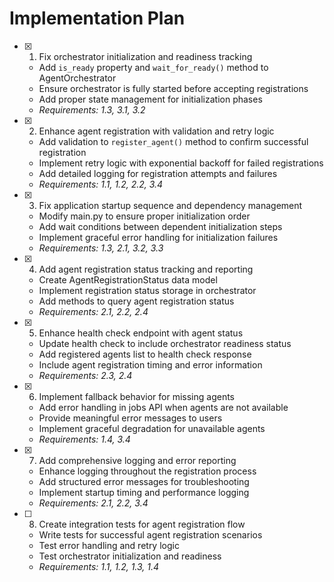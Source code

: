 # Implementation Plan

- [x] 1. Fix orchestrator initialization and readiness tracking





  - Add `is_ready` property and `wait_for_ready()` method to AgentOrchestrator
  - Ensure orchestrator is fully started before accepting registrations
  - Add proper state management for initialization phases
  - _Requirements: 1.3, 3.1, 3.2_

- [x] 2. Enhance agent registration with validation and retry logic











  - Add validation to `register_agent()` method to confirm successful registration
  - Implement retry logic with exponential backoff for failed registrations
  - Add detailed logging for registration attempts and failures
  - _Requirements: 1.1, 1.2, 2.2, 3.4_

- [x] 3. Fix application startup sequence and dependency management










  - Modify main.py to ensure proper initialization order
  - Add wait conditions between dependent initialization steps
  - Implement graceful error handling for initialization failures
  - _Requirements: 1.3, 2.1, 3.2, 3.3_

- [x] 4. Add agent registration status tracking and reporting





  - Create AgentRegistrationStatus data model
  - Implement registration status storage in orchestrator
  - Add methods to query agent registration status
  - _Requirements: 2.1, 2.2, 2.4_

- [x] 5. Enhance health check endpoint with agent status





  - Update health check to include orchestrator readiness status
  - Add registered agents list to health check response
  - Include agent registration timing and error information
  - _Requirements: 2.3, 2.4_

- [x] 6. Implement fallback behavior for missing agents





  - Add error handling in jobs API when agents are not available
  - Provide meaningful error messages to users
  - Implement graceful degradation for unavailable agents
  - _Requirements: 1.4, 3.4_

- [x] 7. Add comprehensive logging and error reporting





  - Enhance logging throughout the registration process
  - Add structured error messages for troubleshooting
  - Implement startup timing and performance logging
  - _Requirements: 2.1, 2.2, 3.4_

- [ ] 8. Create integration tests for agent registration flow
















  - Write tests for successful agent registration scenarios
  - Test error handling and retry logic
  - Test orchestrator initialization and readiness
  - _Requirements: 1.1, 1.2, 1.3, 1.4_
